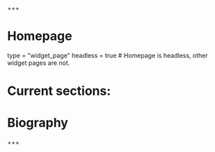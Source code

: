 +++
# Homepage
type = "widget_page"
headless = true  # Homepage is headless, other widget pages are not.

# Current sections:
# Biography
+++
